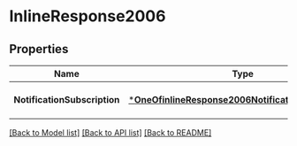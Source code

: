 # InlineResponse2006

## Properties
Name | Type | Description | Notes
------------ | ------------- | ------------- | -------------
**NotificationSubscription** | [***OneOfinlineResponse2006NotificationSubscription**](OneOfinlineResponse2006NotificationSubscription.md) |  | [optional] [default to null]

[[Back to Model list]](../README.md#documentation-for-models) [[Back to API list]](../README.md#documentation-for-api-endpoints) [[Back to README]](../README.md)


